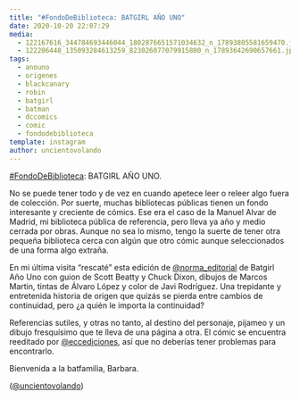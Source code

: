```yaml
---
title: "#FondoDeBiblioteca: BATGIRL AÑO UNO"
date: 2020-10-20 22:07:29
media: 
  - 122167616_344784693446044_1802876651571034632_n_17893805581659470.jpg
  - 122206448_135093284613259_823026077079915800_n_17893642690657661.jpg
tags: 
  - anouno
  - origenes
  - blackcanary
  - robin
  - batgirl
  - batman
  - dccomics
  - comic
  - fondodebiblioteca
template: instagram
author: uncientovolando
---
```


[#FondoDeBiblioteca](/tags/fondodebiblioteca): BATGIRL AÑO UNO.

No se puede tener todo y de vez en cuando apetece leer o releer algo fuera de colección. Por suerte, muchas bibliotecas públicas tienen un fondo interesante y creciente de cómics. Ese era el caso de la Manuel Alvar de Madrid, mi biblioteca pública de referencia, pero lleva ya año y medio cerrada por obras. Aunque no sea lo mismo, tengo la suerte de tener otra pequeña biblioteca cerca con algún que otro cómic aunque seleccionados de una forma algo extraña.

En mi última visita “rescaté” esta edición de [@norma_editorial](https://instagram.com/norma_editorial) de Batgirl Año Uno con guion de Scott Beatty y Chuck Dixon, dibujos de Marcos Martin, tintas de Álvaro López y color de Javi Rodríguez. Una trepidante y entretenida historia de origen que quizás se pierda entre cambios de continuidad, pero ¿a quién le importa la continuidad?

Referencias sutiles, y otras no tanto, al destino del personaje, pijameo y un dibujo fresquísimo que te lleva de una página a otra. El cómic se encuentra reeditado por [@eccediciones](https://instagram.com/eccediciones), así que no deberías tener problemas para encontrarlo.

Bienvenida a la batfamilia, Barbara.

([@uncientovolando](https://instagram.com/uncientovolando))
